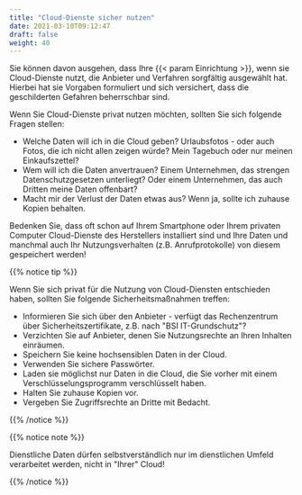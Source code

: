```yaml
---
title: "Cloud-Dienste sicher nutzen"
date: 2021-03-10T09:12:47
draft: false
weight: 40
---
```

Sie können davon ausgehen, dass Ihre {{< param Einrichtung >}}, wenn sie Cloud-Dienste nutzt, die Anbieter und Verfahren sorgfältig ausgewählt hat. Hierbei hat sie Vorgaben formuliert und sich versichert, dass die geschilderten Gefahren beherrschbar sind.

Wenn Sie Cloud-Dienste privat nutzen möchten, sollten Sie sich folgende Fragen stellen:

- Welche Daten will ich in die Cloud geben? Urlaubsfotos - oder auch Fotos, die ich nicht allen zeigen würde? Mein Tagebuch oder nur meinen Einkaufszettel?
- Wem will ich die Daten anvertrauen? Einem Unternehmen, das strengen Datenschutzgesetzen unterliegt? Oder einem Unternehmen, das auch Dritten meine Daten offenbart?
- Macht mir der Verlust der Daten etwas aus? Wenn ja, sollte ich zuhause Kopien behalten.

Bedenken Sie, dass oft schon auf Ihrem Smartphone oder Ihrem privaten Computer Cloud-Dienste des Herstellers installiert sind und Ihre Daten und manchmal auch Ihr Nutzungsverhalten (z.B. Anrufprotokolle) von diesem gespeichert werden!

{{% notice tip %}}

Wenn Sie sich privat für die Nutzung von Cloud-Diensten entschieden haben, sollten Sie folgende Sicherheitsmaßnahmen treffen:

- Informieren Sie sich über den Anbieter - verfügt das Rechenzentrum über Sicherheitszertifikate, z.B. nach "BSI IT-Grundschutz"?
- Verzichten Sie auf Anbieter, denen Sie Nutzungsrechte an Ihren Inhalten einräumen.
- Speichern Sie keine hochsensiblen Daten in der Cloud.
- Verwenden Sie sichere Passwörter.
- Laden sie möglichst nur Daten in die Cloud, die Sie vorher mit einem Verschlüsselungsprogramm verschlüsselt haben.
- Halten Sie zuhause Kopien vor.
- Vergeben Sie Zugriffsrechte an Dritte mit Bedacht.

{{% /notice %}}

{{% notice note %}}

Dienstliche Daten dürfen selbstverständlich nur im dienstlichen Umfeld verarbeitet werden, nicht in "Ihrer" Cloud!

{{% /notice %}}